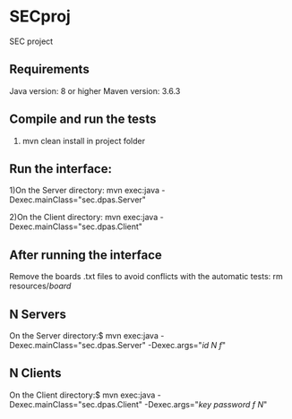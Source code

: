 # SECproj
SEC project

## Requirements

Java version: 8 or higher
Maven version: 3.6.3

## Compile and run the tests

1) mvn clean install in project folder

## Run the interface:

1)On the Server directory: mvn exec:java -Dexec.mainClass="sec.dpas.Server"

2)On the Client directory: mvn exec:java -Dexec.mainClass="sec.dpas.Client"

## After running the interface

Remove the boards .txt files to avoid conflicts with the automatic tests: rm resources/*board*

## N Servers

On the Server directory:$ mvn exec:java -Dexec.mainClass="sec.dpas.Server" -Dexec.args="_id_ _N_ _f_"


## N Clients

On the Client directory:$ mvn exec:java -Dexec.mainClass="sec.dpas.Client" -Dexec.args="_key_ _password_  _f_ _N_"
